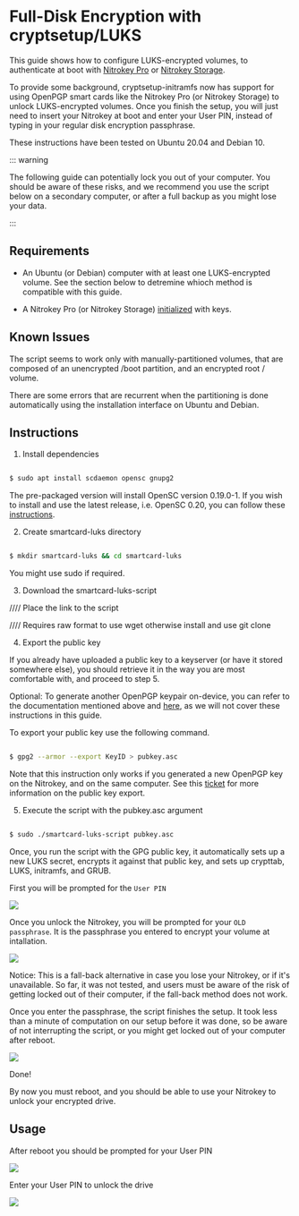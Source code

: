 # Full-Disk Encryption with cryptsetup/LUKS

This guide shows how to configure LUKS-encrypted volumes, to authenticate at boot with [Nitrokey Pro](https://shop.nitrokey.com/shop/product/nk-pro-2-nitrokey-pro-2-3) or [Nitrokey Storage](https://shop.nitrokey.com/shop/product/nitrokey-storage-2-56).

To provide some background, cryptsetup-initramfs now has support for using OpenPGP smart cards like the Nitrokey Pro (or Nitrokey Storage) to unlock LUKS-encrypted volumes. Once you finish the setup, you will just need to insert your Nitrokey at boot and enter your User PIN, instead of typing in your regular disk encryption passphrase.

These instructions have been tested on Ubuntu 20.04 and Debian 10.

::: warning

The following guide can potentially lock you out of your computer. You should be aware of these risks, and we recommend you use the script below on a secondary computer, or after a full backup as you might lose your data.

:::

## Requirements

- An Ubuntu (or Debian) computer with at least one LUKS-encrypted volume. See the section below to detremine whioch method is compatible with this guide.

- A Nitrokey Pro (or Nitrokey Storage) [initialized](https://www.nitrokey.com/documentation/openpgp-email-encryption) with keys. 

## Known Issues

The script seems to work only with manually-partitioned volumes, that are composed of an unencrypted /boot partition, and an encrypted root / volume.

There are some errors that are recurrent when the partitioning is done automatically using the installation interface on Ubuntu and Debian.

## Instructions

1. Install dependencies

```bash

$ sudo apt install scdaemon opensc gnupg2

```
The pre-packaged version will install OpenSC version 0.19.0-1. If you wish to install and use the latest release, i.e. OpenSC 0.20, you can follow these [instructions](https://github.com/OpenSC/OpenSC/wiki/Compiling-and-Installing-on-Unix-flavors).

2. Create smartcard-luks directory

```bash

$ mkdir smartcard-luks && cd smartcard-luks

```
You might use sudo if required.

3. Download the smartcard-luks-script

//// Place the link to the script

//// Requires raw format to use wget otherwise install and use git clone

4. Export the public key

If you already have uploaded a public key to a keyserver (or have it stored somewhere else), you should retrieve it in the way you are most comfortable with, and proceed to step 5.

Optional: To generate another OpenPGP keypair on-device, you can refer to the documentation mentioned above and [here](./openpgp-key-generation-on-device.html), as we will not cover these instructions in this guide.

To export your public key use the following command.

```bash

$ gpg2 --armor --export KeyID > pubkey.asc

```
 Note that this instruction only works if you generated a new OpenPGP key on the Nitrokey, and on the same computer. See this [ticket](https://support.nitrokey.com/t/import-public-key-to-nitrokey-hsm/2021/5) for more information on the public key export. 

5. Execute the script with the pubkey.asc argument

```bash

$ sudo ./smartcard-luks-script pubkey.asc

```
Once, you run the script with the GPG public key, it automatically sets up a new LUKS secret, encrypts it against that public key, and sets up crypttab, LUKS, initramfs, and GRUB.

First you will be prompted for the `User PIN`

![](./images/luks_1.png)

Once you unlock the Nitrokey, you will be prompted for your `OLD passphrase`. It is the passphrase you entered to encrypt your volume at intallation. 

![](./images/luks_2.png)

Notice: This is a fall-back alternative in case you lose your Nitrokey, or if it's unavailable. So far, it was not tested, and users must be aware of the risk of getting locked out of their computer, if the fall-back method does not work.

Once you enter the passphrase, the script finishes the setup. It took less than a minute of computation on our setup before it was done, so be aware of not interrupting the script, or you might get locked out of your computer after reboot.  

![](./images/luks_3.png)

Done!

By now you must reboot, and you should be able to use your Nitrokey to unlock your encrypted drive.

## Usage

After reboot you should be prompted for your User PIN

![](./images/luks_5.png)

Enter your User PIN to unlock the drive

![](./images/luks_6.png)


